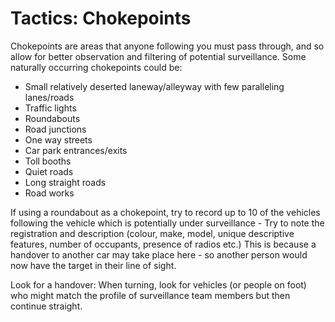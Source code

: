 [Title]: # (Tactics: Chokepoints)
[Difficulty]: # (Expert)
[Order]: # (21)

# Tactics: Chokepoints

Chokepoints are areas that anyone following you must pass through, and so allow for better observation and filtering of potential surveillance. Some naturally occurring chokepoints could be:

*   Small relatively deserted laneway/alleyway with few paralleling lanes/roads
*   Traffic lights
*   Roundabouts
*   Road junctions
*   One way streets
*   Car park entrances/exits
*   Toll booths
*   Quiet roads
*   Long straight roads
*   Road works

If using a roundabout as a chokepoint, try to record up to 10 of the vehicles following the vehicle which is potentially under surveillance  - Try to note the registration and description (colour, make, model, unique descriptive features, number of occupants, presence of radios etc.) This is because a handover to another car may take place here - so another person would now have the target in their line of sight. 

Look for a handover: When turning, look for vehicles (or people on foot) who might match the profile of surveillance team members but then continue straight.
